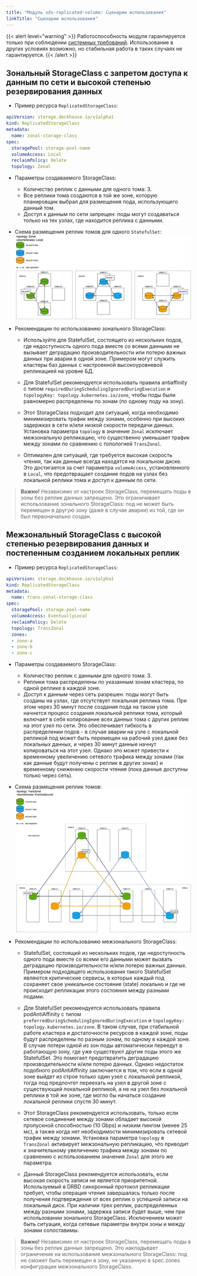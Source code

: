 ```yaml
---
title: "Модуль sds-replicated-volume: Сценарии использования"
linkTitle: "Сценарии использования"
---
```


{{< alert level="warning" >}}
Работоспособность модуля гарантируется только при соблюдении [системных требований](./readme.html#системные-требования-и-рекомендации).
Использование в других условиях возможно, но стабильная работа в таких случаях не гарантируется.
{{< /alert >}}

## Зональный StorageClass с запретом доступа к данным по сети и высокой степенью резервирования данных

- Пример ресурса `ReplicatedStorageClass`:

```yaml
apiVersion: storage.deckhouse.io/v1alpha1
kind: ReplicatedStorageClass
metadata:
  name: zonal-storage-class
spec:
  storagePool: storage-pool-name
  volumeAccess: Local
  reclaimPolicy: Delete
  topology: Zonal
```

- Параметры создаваемого StorageClass:

  - Количество реплик с данными для одного тома: 3.
  - Все реплики тома создаются в той же зоне, которую планировщик выбрал для размещения пода, использующего данный том.
  - Доступ к данным по сети запрещен: поды могут создаваться только на тех узлах, где находится реплика с данными.

- Схема размещения реплик томов для одного `StatefulSet`:
![Схема](./images/zonal.ru.png)

- Рекомендации по использованию зонального StorageClass:

  - Используйте для StatefulSet, состоящего из нескольких подов, где недоступность одного пода вместе со всеми данными не вызывает деградацию производительности или потерю важных данных при аварии в одной зоне. Примером могут служить кластеры баз данных с настроенной высокоуровневой репликацией на уровне БД.
  
  - Для StatefulSet рекомендуется использовать правила antiaffinity с типом `requiredDuringSchedulingIgnoredDuringExecution` и `topologyKey: topology.kubernetes.io/zone`, чтобы поды были равномерно распределены по зонам (по одному поду на зону).
  
  - Этот StorageClass подходит для ситуаций, когда необходимо минимизировать трафик между зонами, особенно при высоких задержках в сети и/или низкой скорости передачи данных. Установка параметра `topology` в значение `Zonal` исключает межзональную репликацию, что существенно уменьшает трафик между зонами по сравнению с топологией `TransZonal`.

  - Оптимален для ситуаций, где требуется высокая скорость чтения, так как данные всегда находятся на локальном диске. Это достигается за счет параметра `volumeAccess`, установленного в `Local`, что предотвращает создание подов на узлах без локальной реплики тома и доступ к данным по сети.

> **Важно!** Независимо от настроек StorageClass, перемещать поды в зоны без реплик данных запрещено. Это ограничивает использование зонального StorageClass: под не может быть перемещен в другую зону (даже в случае аварии) из той, где он был первоначально создан.

## Межзональный StorageClass с высокой степенью резервирования данных и постепенным созданием локальных реплик

- Пример ресурса `ReplicatedStorageClass`:

```yaml
apiVersion: storage.deckhouse.io/v1alpha1
kind: ReplicatedStorageClass
metadata:
  name: trans-zonal-storage-class
spec:
  storagePool: storage-pool-name
  volumeAccess: EventuallyLocal
  reclaimPolicy: Delete
  topology: TransZonal
  zones:
  - zone-a
  - zone-b
  - zone-c
```

- Параметры создаваемого StorageClass:

  - Количество реплик с данными для одного тома: 3.
  - Реплики тома распределены по указанным зонам кластера, по одной реплике в каждой зоне.
  - Доступ к данным через сеть разрешен: поды могут быть созданы на узлах, где отсутствует локальная реплика тома. При этом через 30 минут после создания пода на таком узле начнется процесс создания локальной реплики тома, который включает в себя копирование всех данных тома с других реплик на этот узел по сети. Это обеспечивает гибкость в распределении подов - в случае аварии на узле с локальной репликой под может быть перемещен на рабочий узел даже без локальных данных, и через 30 минут данные начнут копироваться на этот узел. Однако это может привести к временному увеличению сетевого трафика между зонами (так как данные будут получены с реплик в других зонах) и временному снижению скорости чтения (пока данные доступны только через сеть).

- Схема размещения реплик томов:
![Схема](./images/trans-zonal.ru.png)

- Рекомендации по использованию межзонального StorageClass:

  - StatefulSet, состоящий из нескольких подов, где недоступность одного пода вместе со всеми его данными может вызвать деградацию производительности и/или потерю важных данных. Примером подходящего использования такого StatefulSet являются критические сервисы, в которых каждый под сохраняет свое уникальное состояние (state) локально и где не происходит репликации этого состояния между разными подами.

  - Для StatefulSet рекомендуется использовать правила podAntiAffinity с типом `preferredDuringSchedulingIgnoredDuringExecution` и `topologyKey: topology.kubernetes.io/zone`. В таком случае, при стабильной работе кластера и достаточности ресурсов в каждой зоне, поды будут распределены по разным зонам, по одному в каждой зоне. В случае потери одной из зон поды автоматически переедут в работающую зону, где уже существуют другие поды этого же StatefulSet. Это помогает предотвратить деградацию производительности и/или потерю данных. Однако недостаток подобного podAntiAffinity заключается в том, что если в одной зоне выйдет из строя только один узел с локальной репликой, тогда под предпочтет переехать на узел в другой зоне с существующей локальной репликой, а не на узел без локальной реплики в той же зоне, где могло бы начаться создание локальной реплики спустя 30 минут.

  - Этот StorageClass рекомендуется использовать, только если сетевое соединение между зонами обладает высокой пропускной способностью (10 Gbps) и низким пингом (менее 25 мс), а также когда нет необходимости минимизировать сетевой трафик между зонами. Установка параметра `topology` в `TransZonal` активирует межзональную репликацию, что приводит к значительному увеличению трафика между зонами по сравнению с использованием значения `Zonal` для этого же параметра.

  - Данный StorageClass рекомендуется использовать, если высокая скорость записи не является приоритетной. Используемый в DRBD синхронный протокол репликации требует, чтобы операция чтения завершалась только после получения подтверждения от всех реплик о успешной записи на локальный диск. При наличии трех реплик, распределенных между разными зонами, задержка записи будет выше, чем при использовании зонального StorageClass. Исключением может быть ситуация, когда сетевые параметры внутри зоны и между зонами сопоставимы.

> **Важно!** Независимо от настроек StorageClass, перемещать поды в зоны без реплик данных запрещено. Это накладывает ограничение на использование межзонального StorageClass: под не сможет быть перемещен в зону, не указанную в spec.zones конфигурации межзонального StorageClass.
